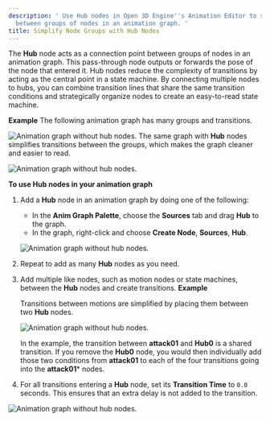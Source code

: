 ```yaml
---
description: ' Use Hub nodes in Open 3D Engine''s Animation Editor to simplify transitions
  between groups of nodes in an animation graph. '
title: Simplify Node Groups with Hub Nodes
---
```


The **Hub** node acts as a connection point between groups of nodes in an animation graph. This pass-through node outputs or forwards the pose of the node that entered it. Hub nodes reduce the complexity of transitions by acting as the central point in a state machine. By connecting multiple nodes to hubs, you can combine transition lines that share the same transition conditions and strategically organize nodes to create an easy-to-read state machine.

**Example**
The following animation graph has many groups and transitions.

![Animation graph without hub nodes.](/images/user-guide/actor-animation/animation-editor-using-hub-nodes-nohubgraph.png)
The same graph with **Hub** nodes simplifies transitions between the groups, which makes the graph cleaner and easier to read.

![Animation graph without hub nodes.](/images/user-guide/actor-animation/animation-editor-using-hub-nodes-graphwithhubs.png)

**To use Hub nodes in your animation graph**

1. Add a **Hub** node in an animation graph by doing one of the following:
   + In the **Anim Graph Palette**, choose the **Sources** tab and drag **Hub** to the graph.
   + In the graph, right-click and choose **Create Node**, **Sources**, **Hub**.

   ![Animation graph without hub nodes.](/images/user-guide/actor-animation/animation-editor-using-hub-nodes-palette.png)

1. Repeat to add as many **Hub** nodes as you need.

1. Add multiple like nodes, such as motion nodes or state machines, between the **Hub** nodes and create transitions.
**Example**

   Transitions between motions are simplified by placing them between two **Hub** nodes.

   ![Animation graph without hub nodes.](/images/user-guide/actor-animation/animation-editor-using-hub-nodes-example.png)

   In the example, the transition between **attack01** and **Hub0** is a shared transition. If you remove the **Hub0** node, you would then individually add those two conditions from **attack01** to each of the four transitions going into the **attack01**\* nodes.

1. For all transitions entering a **Hub** node, set its **Transition Time** to `0.0` seconds. This ensures that an extra delay is not added to the transition.

![Animation graph without hub nodes.](/images/user-guide/actor-animation/animation-editor-using-hub-nodes-transitiontime.png)
